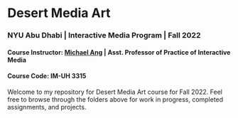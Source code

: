 # Desert Media Art
### NYU Abu Dhabi | Interactive Media Program | Fall 2022
#### Course Instructor: [Michael Ang](http://michaelang.com/) | Asst. Professor of Practice of Interactive Media
#### Course Code: IM-UH 3315

Welcome to my repository for Desert Media Art course for Fall 2022. Feel free to browse through the folders above for work in progress, completed assignments, and projects.
